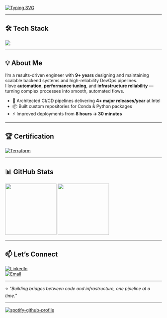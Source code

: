 <!-- Typing SVG -->
[![Typing SVG](https://readme-typing-svg.demolab.com?font=Fira+Code&weight=500&size=22&pause=1000&color=4C8EDA&width=600&lines=Hi+%F0%9F%91%8B+I'm+Andrei+Perestoronin;Software+Build+%26+Release+Engineer;Backend+%26+DevOps+Specialist;Automation+%7C+CI%2FCD+%7C+Performance+Optimization)](https://git.io/typing-svg)

---

## 🛠️ Tech Stack
<p align="left">
  <img src="https://skillicons.dev/icons?i=python,go,docker,jenkins,terraform,githubactions,aws,git,linux,sql,redis,cs,dotnet,kubernetes&perline=7" />
</p>

---

## 💡 About Me
I’m a results-driven engineer with **9+ years** designing and maintaining scalable backend systems and high-reliability DevOps pipelines.  
I love **automation**, **performance tuning**, and **infrastructure reliability** — turning complex processes into smooth, automated flows.

- 🔧 Architected CI/CD pipelines delivering **4+ major releases/year** at Intel  
- 📦 Built custom repositories for Conda & Python packages  
- ⚡ Improved deployments from **8 hours → 30 minutes**  

---

## 🏆 Certification
[![Terraform](https://img.shields.io/badge/HashiCorp-Terraform_Associate-844FBA?logo=terraform&logoColor=fff)](https://www.credly.com/badges/d316e0ff-63a6-43af-92d8-8368e2f382c3/public_url)

---

## 📊 GitHub Stats
<img src="https://github-readme-stats.vercel.app/api?username=prstrnn&show_icons=true&theme=tokyonight" height="165" />
<img src="https://github-readme-stats.vercel.app/api/top-langs/?username=prstrnn&layout=compact&theme=tokyonight" height="165" />


---

## 📫 Let’s Connect
[![LinkedIn](https://img.shields.io/badge/LinkedIn-Andrei_Perestoronin-blue?logo=linkedin)](https://www.linkedin.com/in/andreyperestoronin/)  
[![Email](https://img.shields.io/badge/Email-andr.perestoronin%40gmail.com-red?logo=gmail)](mailto:andr.perestoronin@gmail.com)  

---

⭐ _"Building bridges between code and infrastructure, one pipeline at a time."_


---
[![spotify-github-profile](https://spotify-github-profile.kittinanx.com/api/view?uid=aperesto&cover_image=true&theme=default&show_offline=false&background_color=121212&interchange=false&bar_color=53b14f&bar_color_cover=false)](https://spotify-github-profile.kittinanx.com/api/view?uid=aperesto&redirect=true)

